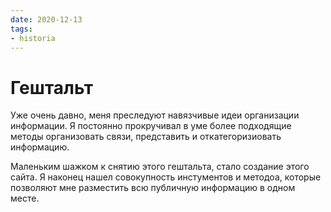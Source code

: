 ```yaml
---
date: 2020-12-13
tags: 
- historia
---
```

# Гештальт

Уже очень давно, меня преследуют навязчивые идеи организации информации. Я постоянно прокручивал в уме более подходящие методы организовать связи, представить и откатегоризиовать информацию.

Маленьким шажком к снятию этого гештальта, стало создание этого сайта. Я наконец нашел совокупность инстументов и методоа, которые позволяют мне разместить всю публичную информацию в одном месте.